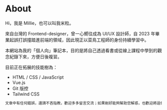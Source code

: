 # About
Hi，我是 Millie，也可以叫我米粒。<br>

來自台灣的 Frontend-designer，曾一心嚮往成為 UI/UX 設計師，自 2023 年畢業起誤打誤撞踏進前端的領域，因此現正以菜鳥工程師的身份持續學習中。 <br>

本網站為我的「個人向」筆記本，目的是將自己透過看書或從線上課程中學到的觀念紀錄下來，方便日後複習。 <br>

目前正在拓展的技能樹為：
- HTML / CSS / JavaScript
- Vue.js
- Git 版控
- Tailwind CSS

```txt
文章中有任何錯誤，還請不吝指教，歡迎多多留言交流；如果剛好能夠幫助您解惑，也歡迎將這個網站分享出去給更多人知道 🦒
```
